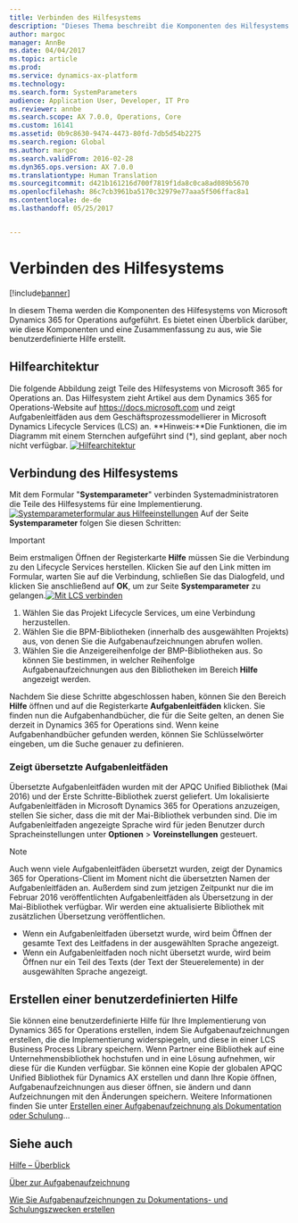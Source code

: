 ```yaml
---
title: Verbinden des Hilfesystems
description: "Dieses Thema beschreibt die Komponenten des Hilfesystems für Microsoft Dynamics 365 und enthält einen Überblick, wie sie verbunden und benutzerdefinierte Hilfen erstellt werden können."
author: margoc
manager: AnnBe
ms.date: 04/04/2017
ms.topic: article
ms.prod: 
ms.service: dynamics-ax-platform
ms.technology: 
ms.search.form: SystemParameters
audience: Application User, Developer, IT Pro
ms.reviewer: annbe
ms.search.scope: AX 7.0.0, Operations, Core
ms.custom: 16141
ms.assetid: 0b9c8630-9474-4473-80fd-7db5d54b2275
ms.search.region: Global
ms.author: margoc
ms.search.validFrom: 2016-02-28
ms.dyn365.ops.version: AX 7.0.0
ms.translationtype: Human Translation
ms.sourcegitcommit: d421b161216d700f7819f1da8c0ca8ad089b5670
ms.openlocfilehash: 86c7cb3961ba5170c32979e77aaa5f506ffac8a1
ms.contentlocale: de-de
ms.lasthandoff: 05/25/2017


---
```


# <a name="connect-the-help-system"></a>Verbinden des Hilfesystems

[!include[banner](../includes/banner.md)]


In diesem Thema werden die Komponenten des Hilfesystems von Microsoft Dynamics 365 for Operations aufgeführt. Es bietet einen Überblick darüber, wie diese Komponenten und eine Zusammenfassung zu aus, wie Sie benutzerdefinierte Hilfe erstellt. 

<a name="help-architecture"></a>Hilfearchitektur
-----------------

Die folgende Abbildung zeigt Teile des Hilfesystems von Microsoft 365 for Operations an. Das Hilfesystem zieht Artikel aus dem Dynamics 365 for Operations-Website auf https://docs.microsoft.com und zeigt Aufgabenleitfäden aus dem Geschäftsprozessmodellierer in Microsoft Dynamics Lifecycle Services (LCS) an. 
**Hinweis:**Die Funktionen, die im Diagramm mit einem Sternchen aufgeführt sind (\*), sind geplant, aber noch nicht verfügbar. [![Hilfearchitektur](./media/help-architecture.png)](./media/help-architecture.png)

## <a name="connecting-the-help-system"></a>Verbindung des Hilfesystems
Mit dem Formular "**Systemparameter**" verbinden Systemadministratoren die Teile des Hilfesystems für eine Implementierung. [![Systemparameterformular aus Hilfeeinstellungen](./media/system-parameters_ops-1024x437.png)](./media/system-parameters_ops.png) Auf der Seite **Systemparameter** folgen Sie diesen Schritten:

> [!IMPORTANT]
> Beim erstmaligen Öffnen der Registerkarte **Hilfe** müssen Sie die Verbindung zu den Lifecycle Services herstellen. Klicken Sie auf den Link mitten im Formular, warten Sie auf die Verbindung, schließen Sie das Dialogfeld, und klicken Sie anschließend auf **OK**, um zur Seite **Systemparameter** zu gelangen.[![Mit LCS verbinden](./media/connect-to-lcs-crop-1024x365.png "Connect to LCS")](./media/connect-to-lcs-crop.png)

1.  Wählen Sie das Projekt Lifecycle Services, um eine Verbindung herzustellen.
2.  Wählen Sie die BPM-Bibliotheken (innerhalb des ausgewählten Projekts) aus, von denen Sie die Aufgabenaufzeichnungen abrufen wollen.
3.  Wählen Sie die Anzeigereihenfolge der BMP-Bibliotheken aus. So können Sie bestimmen, in welcher Reihenfolge Aufgabenaufzeichnungen aus den Bibliotheken im Bereich **Hilfe** angezeigt werden.

Nachdem Sie diese Schritte abgeschlossen haben, können Sie den Bereich **Hilfe** öffnen und auf die Registerkarte **Aufgabenleitfäden** klicken. Sie finden nun die Aufgabenhandbücher, die für die Seite gelten, an denen Sie derzeit in Dynamics 365 for Operations sind. Wenn keine Aufgabenhandbücher gefunden werden, können Sie Schlüsselwörter eingeben, um die Suche genauer zu definieren.

### <a name="showing-translated-task-guides"></a>Zeigt übersetzte Aufgabenleitfäden

Übersetzte Aufgabenleitfäden wurden mit der APQC Unified Bibliothek (Mai 2016) und der Erste Schritte-Bibliothek zuerst geliefert. Um lokalisierte Aufgabenleitfäden in Microsoft Dynamics 365 for Operations anzuzeigen, stellen Sie sicher, dass die mit der Mai-Bibliothek verbunden sind. Die im Aufgabenleitfaden angezeigte Sprache wird für jeden Benutzer durch Spracheinstellungen unter **Optionen** &gt; **Voreinstellungen** gesteuert. 

> [!NOTE]
> Auch wenn viele Aufgabenleitfäden übersetzt wurden, zeigt der Dynamics 365 for Operations-Client im Moment nicht die übersetzten Namen der Aufgabenleitfäden an. Außerdem sind zum jetzigen Zeitpunkt nur die im Februar 2016 veröffentlichten Aufgabenleitfäden als Übersetzung in der Mai-Bibliothek verfügbar. Wir werden eine aktualisierte Bibliothek mit zusätzlichen Übersetzung veröffentlichen.
> -   Wenn ein Aufgabenleitfaden übersetzt wurde, wird beim Öffnen der gesamte Text des Leitfadens in der ausgewählten Sprache angezeigt.
> -   Wenn ein Aufgabenleitfaden noch nicht übersetzt wurde, wird beim Öffnen nur ein Teil des Texts (der Text der Steuerelemente) in der ausgewählten Sprache angezeigt.

## <a name="creating-custom-help"></a>Erstellen einer benutzerdefinierten Hilfe
Sie können eine benutzerdefinierte Hilfe für Ihre Implementierung von Dynamics 365 for Operations erstellen, indem Sie Aufgabenaufzeichnungen erstellen, die die Implementierung widerspiegeln, und diese in einer LCS Business Process Library speichern. Wenn Partner eine Bibliothek auf eine Unternehmensbibliothek hochstufen und in eine Lösung aufnehmen, wir diese für die Kunden verfügbar. Sie können eine Kopie der globalen APQC Unified Bibliothek für Dynamics AX erstellen und dann Ihre Kopie öffnen, Aufgabenaufzeichnungen aus dieser öffnen, sie ändern und dann Aufzeichnungen mit den Änderungen speichern. Weitere Informationen finden Sie unter [Erstellen einer Aufgabenaufzeichnung als Dokumentation oder Schulung](../user-interface/task-recorder.md)...

<a name="see-also"></a>Siehe auch
--------

[Hilfe – Überblick](help-overview.md)

[Über zur Aufgabenaufzeichnung](../user-interface/task-recorder.md)

[Wie Sie Aufgabenaufzeichnungen zu Dokumentations- und Schulungszwecken erstellen](../user-interface/task-recorder-training-docs.md)





